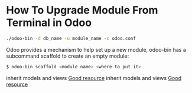 # How To Upgrade Module From Terminal in Odoo

```bash
./odoo-bin -d db_name -u module_name -c odoo.conf
```

Odoo provides a mechanism to help set up a new module, odoo-bin has a subcommand scaffold to create an empty module:

```bash
$ odoo-bin scaffold <module name> <where to put it>
```

inherit models and views
[Good resource](https://www.youtube.com/watch?v=2FVgDRrnXaM&t=2464s)
inherit models and views
[Good resource](https://www.youtube.com/watch?v=2FVgDRrnXaM&t=2465s)

